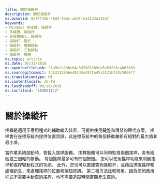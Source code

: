 ```yaml
---
title: 關於操縱杆
description: 關於操縱杆
ms.assetid: 0cfff45b-48d4-4e0c-addf-e131d3a31187
keywords:
- Windows 多媒體，操縱杆
- 多媒體、操縱杆
- 多媒體輸入，操縱杆
- 操縱杆，關於
- 操縱杆、雙軸移動
- 操縱杆，三軸移動
- 操縱杆，按鈕
ms.topic: article
ms.date: 05/31/2018
ms.openlocfilehash: 21a5b2c890e64e397887d89eb5d632b6c4b63689
ms.sourcegitcommit: 2d531328b6ed82d4ad971a45a5131b430c5866f7
ms.translationtype: MT
ms.contentlocale: zh-TW
ms.lasthandoff: 09/16/2019
ms.locfileid: "104021112"
---
```

# <a name="about-joysticks"></a>關於操縱杆

搖桿是適用于應用程式的輔助輸入裝置，可提供使用鍵盤和滑鼠的替代方案。 搖桿會在座標系統內提供位置資訊，此座標系統中的每個移動軸都有絕對的最大值和最小值。

當作業系統啟動時，會載入搖桿服務。 搖桿服務可以同時監視兩個搖桿，各有兩個或三個軸的移動。 每個搖桿最多可有四個按鈕。 您可以使用搖桿功能來判斷搖桿和搖桿驅動程式的功能。 此外，您也可以直接查詢操縱杆，或藉由捕捉搖桿和處理訊息，來處理搖桿的位置和按鈕資訊。 第二種方法比較簡單，因為您的應用程式不需要手動查詢搖桿，也不需要追蹤時間定期產生查詢。

 

 




